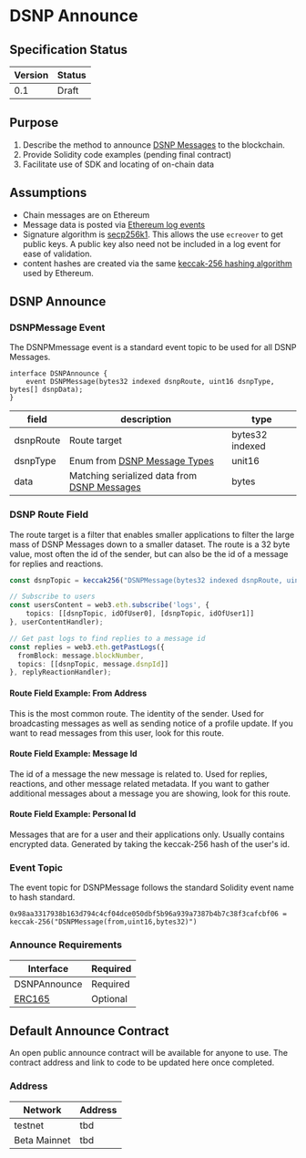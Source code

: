 # DSNP Announce
## Specification Status

| Version | Status |
---------- | ---------
| 0.1     | Draft |

## Purpose
1. Describe the method to announce [DSNP Messages](/DSNP/Overview) to the blockchain.
1. Provide Solidity code examples (pending final contract)
1. Facilitate use of SDK and locating of on-chain data

## Assumptions
* Chain messages are on Ethereum
* Message data is posted via [Ethereum log events](https://medium.com/mycrypto/understanding-event-logs-on-the-ethereum-blockchain-f4ae7ba50378)
* Signature algorithm is [secp256k1](https://en.bitcoin.it/wiki/Secp256k1). This allows the use `ecreover`
  to get public keys. A public key also need not be included in a log event for ease of validation.
* content hashes are created via the same [keccak-256 hashing algorithm](https://en.wikipedia.org/wiki/SHA-3) used by Ethereum.

## DSNP Announce

### DSNPMessage Event

The DSNPMmessage event is a standard event topic to be used for all DSNP Messages.

```solidity
interface DSNPAnnounce {
    event DSNPMessage(bytes32 indexed dsnpRoute, uint16 dsnpType, bytes[] dsnpData);
}
```

| field | description | type |
|-------|-------------|------|
| dsnpRoute | Route target | bytes32 indexed |
| dsnpType | Enum from [DSNP Message Types](/DSNP/Message/Types) | unit16 |
| data | Matching serialized data from [DSNP Messages](/DSNP/Overview) | bytes |

### DSNP Route Field

The route target is a filter that enables smaller applications to filter the large mass of DSNP Messages down to a smaller dataset.
The route is a 32 byte value, most often the id of the sender, but can also be the id of a message for replies and reactions.

```typescript
const dsnpTopic = keccak256("DSNPMessage(bytes32 indexed dsnpRoute, uint16 dsnpType, bytes");

// Subscribe to users
const usersContent = web3.eth.subscribe('logs', {
    topics: [[dsnpTopic, idOfUser0], [dsnpTopic, idOfUser1]]
}, userContentHandler);

// Get past logs to find replies to a message id
const replies = web3.eth.getPastLogs({
  fromBlock: message.blockNumber,
  topics: [[dsnpTopic, message.dsnpId]]
}, replyReactionHandler);
```

#### Route Field Example: From Address

This is the most common route.
The identity of the sender.
Used for broadcasting messages as well as sending notice of a profile update.
If you want to read messages from this user, look for this route.

#### Route Field Example: Message Id

The id of a message the new message is related to.
Used for replies, reactions, and other message related metadata.
If you want to gather additional messages about a message you are showing, look for this route.

#### Route Field Example: Personal Id

Messages that are for a user and their applications only.
Usually contains encrypted data.
Generated by taking the keccak-256 hash of the user's id.


### Event Topic

The event topic for DSNPMessage follows the standard Solidity event name to hash standard.
```
0x98aa3317938b163d794c4cf04dce050dbf5b96a939a7387b4b7c38f3cafcbf06 = keccak-256("DSNPMessage(from,uint16,bytes32)")
```

### Announce Requirements

| Interface | Required |
|-----------|----------|
| DSNPAnnounce | Required |
| [ERC165](https://eips.ethereum.org/EIPS/eip-165) | Optional |

## Default Announce Contract

An open public announce contract will be available for anyone to use.
The contract address and link to code to be updated here once completed.

### Address

| Network | Address |
|---------|---------|
| testnet | tbd |
| Beta Mainnet | tbd |